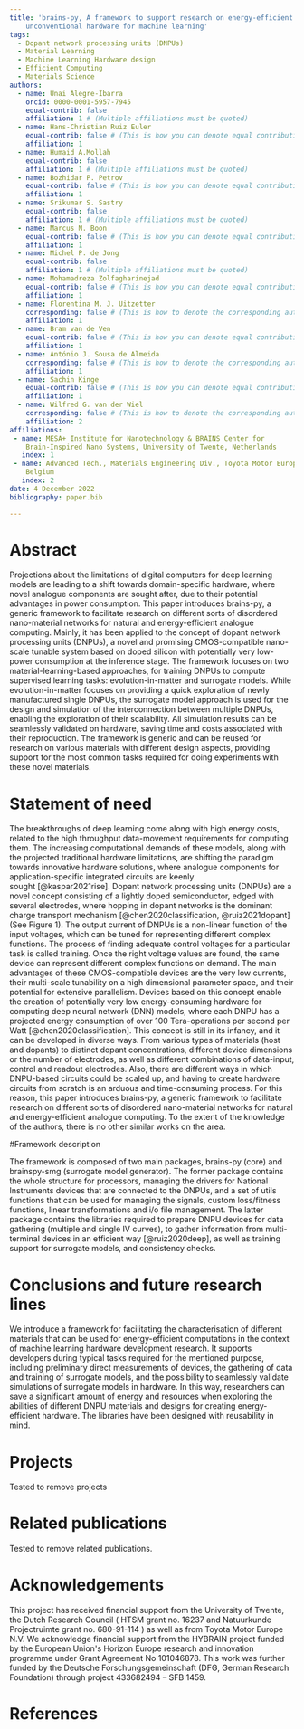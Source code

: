 ```yaml
---
title: 'brains-py, A framework to support research on energy-efficient
    unconventional hardware for machine learning'
tags:
  - Dopant network processing units (DNPUs)
  - Material Learning
  - Machine Learning Hardware design
  - Efficient Computing
  - Materials Science
authors:
  - name: Unai Alegre-Ibarra
    orcid: 0000-0001-5957-7945
    equal-contrib: false
    affiliation: 1 # (Multiple affiliations must be quoted)
  - name: Hans-Christian Ruiz Euler
    equal-contrib: false # (This is how you can denote equal contributions between multiple authors)
    affiliation: 1
  - name: Humaid A.Mollah
    equal-contrib: false
    affiliation: 1 # (Multiple affiliations must be quoted)
  - name: Bozhidar P. Petrov
    equal-contrib: false # (This is how you can denote equal contributions between multiple authors)
    affiliation: 1
  - name: Srikumar S. Sastry
    equal-contrib: false
    affiliation: 1 # (Multiple affiliations must be quoted)
  - name: Marcus N. Boon
    equal-contrib: false # (This is how you can denote equal contributions between multiple authors)
    affiliation: 1
  - name: Michel P. de Jong
    equal-contrib: false
    affiliation: 1 # (Multiple affiliations must be quoted)
  - name: Mohamadreza Zolfagharinejad
    equal-contrib: false # (This is how you can denote equal contributions between multiple authors)
    affiliation: 1
  - name: Florentina M. J. Uitzetter
    corresponding: false # (This is how to denote the corresponding author)
    affiliation: 1
  - name: Bram van de Ven
    equal-contrib: false # (This is how you can denote equal contributions between multiple authors)
    affiliation: 1
  - name: António J. Sousa de Almeida
    corresponding: false # (This is how to denote the corresponding author)
    affiliation: 1
  - name: Sachin Kinge
    equal-contrib: false # (This is how you can denote equal contributions between multiple authors)
    affiliation: 1
  - name: Wilfred G. van der Wiel
    corresponding: false # (This is how to denote the corresponding author)
    affiliation: 2
affiliations:
 - name: MESA+ Institute for Nanotechnology & BRAINS Center for
    Brain-Inspired Nano Systems, University of Twente, Netherlands
   index: 1
 - name: Advanced Tech., Materials Engineering Div., Toyota Motor Europe,
    Belgium
   index: 2
date: 4 December 2022
bibliography: paper.bib

---
```


# Abstract

Projections about the limitations of digital computers for deep learning models are leading to a shift towards domain-specific hardware, where novel analogue components are sought after, due to their potential advantages in power consumption. This paper introduces brains-py, a generic framework to facilitate research on different sorts of disordered nano-material networks for natural and energy-efficient analogue computing. Mainly, it has been applied to the concept of dopant network processing units (DNPUs), a novel and promising CMOS-compatible nano-scale tunable system based on doped silicon with potentially very low-power consumption at the inference stage. The framework focuses on two material-learning-based approaches, for training DNPUs to compute supervised learning tasks: evolution-in-matter and surrogate models. While evolution-in-matter focuses on providing a quick exploration of newly manufactured single DNPUs, the surrogate model approach is used for the design and simulation of the interconnection between multiple DNPUs, enabling the exploration of their scalability. All simulation results can be seamlessly validated on hardware, saving time and costs associated with their reproduction. The framework is generic and can be reused for research on various materials with different design aspects, providing support for the most common tasks required for doing experiments with these novel materials.

# Statement of need

The breakthroughs of deep learning come along with high energy costs, related to the high throughput data-movement requirements for computing them. The increasing computational demands of these models, along with the projected traditional hardware limitations, are shifting the paradigm towards innovative hardware solutions, where analogue components for application-specific integrated circuits are keenly sought [@kaspar2021rise]. Dopant network processing units (DNPUs) are a novel concept consisting of a lightly doped semiconductor, edged with several electrodes, where hopping in dopant networks is the dominant charge transport mechanism [@chen2020classification, @ruiz2021dopant] (See Figure 1). The output current of DNPUs is a non-linear function of the input voltages, which can be tuned for representing different complex functions. The process of finding adequate control voltages for a particular task is called training. Once the right voltage values are found, the same device can represent different complex functions on demand. The main advantages of these CMOS-compatible devices are the very low currents, their multi-scale tunability on a high dimensional parameter space, and their potential for extensive parallelism. Devices based on this concept enable the creation of potentially very low energy-consuming hardware for computing deep neural network (DNN) models, where each DNPU has a projected energy consumption of over 100 Tera-operations per second per Watt [@chen2020classification]. This concept is still in its infancy, and it can be developed in diverse ways. From various types of materials (host and dopants) to distinct dopant concentrations, different device dimensions or the number of electrodes, as well as different combinations of data-input, control and readout electrodes. Also, there are different ways in which DNPU-based circuits could be scaled up, and having to create hardware circuits from scratch is an arduous and time-consuming process. For this reason, this paper introduces brains-py, a generic framework to facilitate research on different sorts of disordered nano-material networks for natural and energy-efficient analogue computing. To the extent of the knowledge of the authors, there is no other similar works on the area.


#Framework description

The framework is composed of two main packages, brains-py (core) and brainspy-smg (surrogate model generator). The former package contains the whole structure for processors, managing the drivers for National Instruments devices that are connected to the DNPUs, and a set of utils functions that can be used for managing the signals, custom loss/fitness functions, linear transformations and i/o file management. The latter package contains the libraries required to prepare DNPU devices for data gathering (multiple and single IV curves), to gather information from multi-terminal devices in an efficient way [@ruiz2020deep], as well as training support for surrogate models, and consistency checks.

# Conclusions and future research lines

We introduce a framework for facilitating the characterisation of different materials that can be used for energy-efficient computations in the context of machine learning hardware development research. It supports developers during typical tasks required for the mentioned purpose, including preliminary direct measurements of devices, the gathering of data and training of surrogate models, and the possibility to seamlessly validate simulations of surrogate models in hardware. In this way, researchers can save a significant amount of energy and resources when exploring the abilities of different DNPU materials and designs for creating energy-efficient hardware. The libraries have been designed with reusability in mind.

# Projects

Tested to remove projects

# Related publications

Tested to remove related publications.

# Acknowledgements

This project has received financial support from the University of Twente, the Dutch Research Council ( HTSM grant no. 16237 and Natuurkunde Projectruimte grant no. 680-91-114 ) as well as from Toyota Motor Europe N.V. We acknowledge financial support from the HYBRAIN project funded by the European Union's Horizon Europe research and innovation programme under Grant Agreement No 101046878. This work was further funded by the Deutsche Forschungsgemeinschaft (DFG, German Research Foundation) through project 433682494 – SFB 1459.

# References
